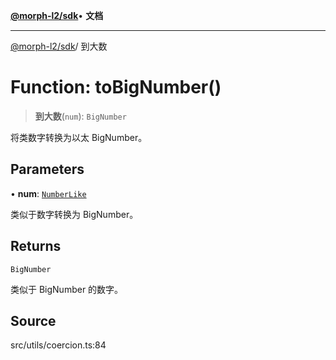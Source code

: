 [**@morph-l2/sdk**](../globals.md)• **文档**

***

[@morph-l2/sdk](../globals.md)/ 到大数

# Function: toBigNumber()

> **到大数**(`num`): `BigNumber`

将类数字转换为以太 BigNumber。

## Parameters

• **num**: [`NumberLike`](../type-aliases/NumberLike.md)

类似于数字转换为 BigNumber。

## Returns

`BigNumber`

类似于 BigNumber 的数字。

## Source

src/utils/coercion.ts:84
